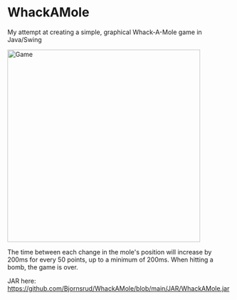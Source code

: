 # WhackAMole
My attempt at creating a simple, graphical Whack-A-Mole game in Java/Swing

<img width="433" alt="Game" src="https://github.com/user-attachments/assets/eba2e427-1eec-4e9f-84be-46709581316d" />

The time between each change in the mole's position will increase by 200ms for every 50 points, up to a minimum of 200ms.
When hitting a bomb, the game is over. 

JAR here: https://github.com/Bjornsrud/WhackAMole/blob/main/JAR/WhackAMole.jar
